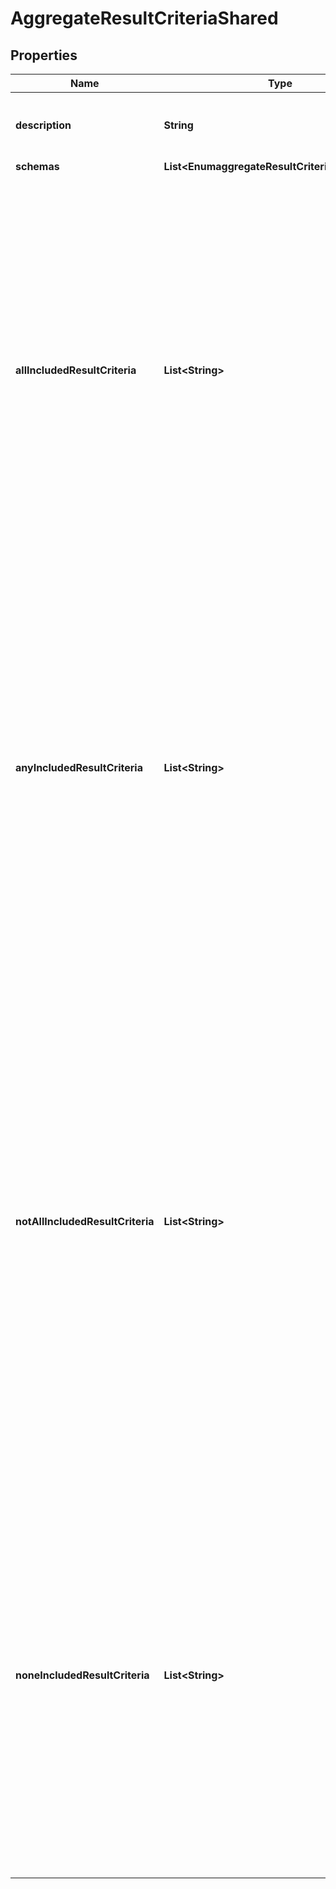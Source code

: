 

# AggregateResultCriteriaShared


## Properties

| Name | Type | Description | Notes |
|------------ | ------------- | ------------- | -------------|
|**description** | **String** | A description for this Result Criteria |  [optional] |
|**schemas** | **List&lt;EnumaggregateResultCriteriaSchemaUrn&gt;** |  |  |
|**allIncludedResultCriteria** | **List&lt;String&gt;** | Specifies a result criteria object that must match the associated operation result in order to match the aggregate result criteria. If one or more all-included result criteria objects are provided, then an operation result must match all of them in order to match the aggregate result criteria. |  [optional] |
|**anyIncludedResultCriteria** | **List&lt;String&gt;** | Specifies a result criteria object that may match the associated operation result in order to match the aggregate result criteria. If one or more any-included result criteria objects are provided, then an operation result must match at least one of them in order to match the aggregate result criteria. |  [optional] |
|**notAllIncludedResultCriteria** | **List&lt;String&gt;** | Specifies a result criteria object that should not match the associated operation result in order to match the aggregate result criteria. If one or more not-all-included result criteria objects are provided, then an operation result must not match all of them (that is, it may match zero or more of them, but it must not match all of them) in order to match the aggregate result criteria. |  [optional] |
|**noneIncludedResultCriteria** | **List&lt;String&gt;** | Specifies a result criteria object that must not match the associated operation result in order to match the aggregate result criteria. If one or more none-included result criteria objects are provided, then an operation result must not match any of them in order to match the aggregate result criteria. |  [optional] |



